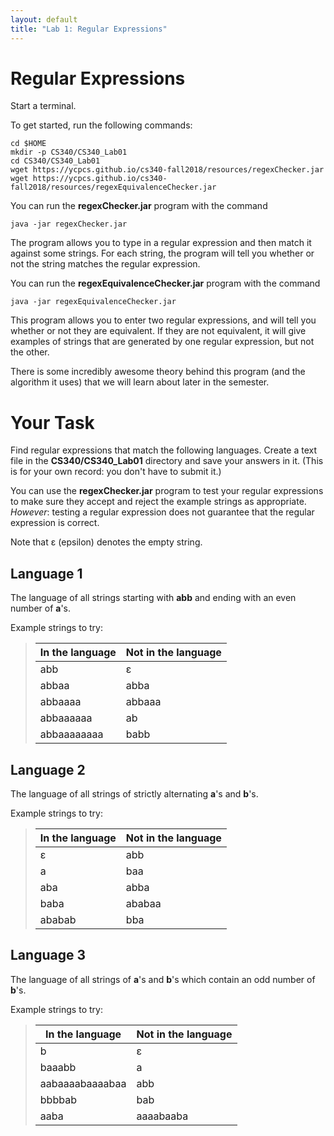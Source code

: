 ```yaml
---
layout: default
title: "Lab 1: Regular Expressions"
---
```


Regular Expressions
===================

Start a terminal.

To get started, run the following commands:

    cd $HOME
    mkdir -p CS340/CS340_Lab01
    cd CS340/CS340_Lab01
    wget https://ycpcs.github.io/cs340-fall2018/resources/regexChecker.jar
    wget https://ycpcs.github.io/cs340-fall2018/resources/regexEquivalenceChecker.jar

You can run the **regexChecker.jar** program with the command

    java -jar regexChecker.jar

The program allows you to type in a regular expression and then match it against some strings. For each string, the program will tell you whether or not the string matches the regular expression.

You can run the **regexEquivalenceChecker.jar** program with the command

    java -jar regexEquivalenceChecker.jar

This program allows you to enter two regular expressions, and will tell you whether or not they are equivalent. If they are not equivalent, it will give examples of strings that are generated by one regular expression, but not the other.

There is some incredibly awesome theory behind this program (and the algorithm it uses) that we will learn about later in the semester.

Your Task
=========

Find regular expressions that match the following languages.  Create a text file in the **CS340/CS340\_Lab01** directory and save your answers in it.  (This is for your own record: you don't have to submit it.)

You can use the **regexChecker.jar** program to test your regular expressions to make sure they accept and reject the example strings as appropriate.  *However*: testing a regular expression does not guarantee that the regular expression is correct.

Note that ε (epsilon) denotes the empty string.

<!--
When you are done you can check your answers against the [solutions](lab01soln.html).
-->

Language 1
----------

The language of all strings starting with **abb** and ending with an even number of **a**'s.

Example strings to try:

> In the language | Not in the language
> --------------- | -------------------
> abb | ε
> abbaa | abba
> abbaaaa | abbaaa
> abbaaaaaa | ab
> abbaaaaaaaa | babb

Language 2
----------

The language of all strings of strictly alternating **a**'s and **b**'s.

Example strings to try:

> In the language | Not in the language
> --------------- | -------------------
> ε | abb
> a | baa
> aba | abba
> baba | ababaa
> ababab | bba

Language 3
----------

The language of all strings of **a**'s and **b**'s which contain an odd number of **b**'s.

Example strings to try:

> In the language | Not in the language
> --------------- | -------------------
> b | ε
> baaabb | a
> aabaaaabaaaabaa | abb
> bbbbab | bab
> aaba | aaaabaaba
